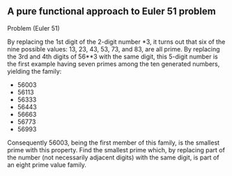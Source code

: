 ## A pure functional approach to Euler 51 problem

Problem (Euler 51)

By replacing the 1st digit of the 2-digit number *3, it turns out that six of the nine possible
values: 13, 23, 43, 53, 73, and 83, are all prime.
By replacing the 3rd and 4th digits of 56**3 with the same digit, this 5-digit number is the
first example having seven primes among the ten generated numbers, yielding the
family: 

  - 56003 
  - 56113
  - 56333
  - 56443
  - 56663
  - 56773
  - 56993

Consequently 56003, being the first member of this family, is the smallest prime with this property.
Find the smallest prime which, by replacing part of the number (not necessarily adjacent digits)
with the same digit, is part of an eight prime value family.

